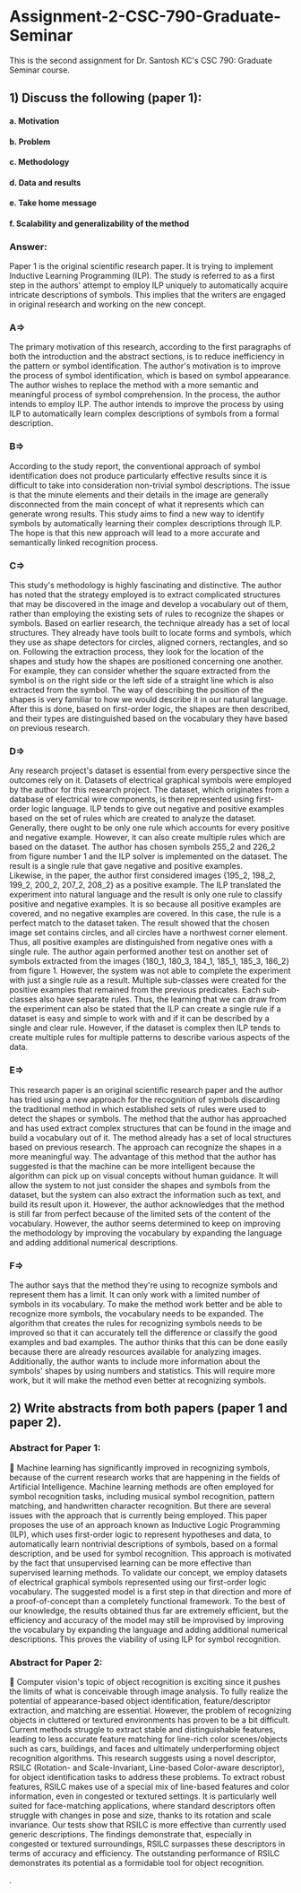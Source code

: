 # Assignment-2-CSC-790-Graduate-Seminar
This is the second assignment for Dr. Santosh KC's CSC 790: Graduate Seminar course.


## 1) Discuss the following (paper 1):
#### a. Motivation
#### b. Problem
#### c. Methodology
#### d. Data and results
#### e. Take home message
#### f. Scalability and generalizability of the method

### Answer: 
Paper 1 is the original scientific research paper. It is trying to implement Inductive Learning Programming (ILP). The study is referred to as a first step in the authors' attempt to employ ILP uniquely to automatically acquire intricate descriptions of symbols. This implies that the writers are engaged in original research and working on the new concept.

### A=> 
The primary motivation of this research, according to the first paragraphs of both the introduction and the abstract sections, is to reduce inefficiency in the pattern or symbol identification. The author's motivation is to improve the process of symbol identification, which is based on symbol appearance. The author wishes to replace the method with a more semantic and meaningful process of symbol comprehension. In the process, the author intends to employ ILP. The author intends to improve the process by using ILP to automatically learn complex descriptions of symbols from a formal description.

### B=> 
According to the study report, the conventional approach of symbol identification does not produce particularly effective results since it is difficult to take into consideration non-trivial symbol descriptions. The issue is that the minute elements and their details in the image are generally disconnected from the main concept of what it represents which can generate wrong results.
This study aims to find a new way to identify symbols by automatically learning their complex descriptions through ILP. The hope is that this new approach will lead to a more accurate and semantically linked recognition process.

### C=> 
This study's methodology is highly fascinating and distinctive. The author has noted that the strategy employed is to extract complicated structures that may be discovered in the image and develop a vocabulary out of them, rather than employing the existing sets of rules to recognize the shapes or symbols. Based on earlier research, the technique already has a set of local structures. They already have tools built to locate forms and symbols, which they use as shape detectors for circles, aligned corners, rectangles, and so on.
Following the extraction process, they look for the location of the shapes and study how the shapes are positioned concerning one another. For example, they can consider whether the square extracted from the symbol is on the right side or the left side of a straight line which is also extracted from the symbol. The way of describing the position of the shapes is very familiar to how we would describe it in our natural language. After this is done, based on first-order logic, the shapes are then described, and their types are distinguished based on the vocabulary they have based on previous research.

### D=> 
Any research project's dataset is essential from every perspective since the outcomes rely on it. Datasets of electrical graphical symbols were employed by the author for this research project. The dataset, which originates from a database of electrical wire components, is then represented using first-order logic language.
ILP tends to give out negative and positive examples based on the set of rules which are created to analyze the dataset. Generally, there ought to be only one rule which accounts for every positive and negative example. However, it can also create multiple rules which are based on the dataset. The author has chosen symbols 255_2 and 226_2 from figure number 1 and the ILP solver is implemented on the dataset. The result is a single rule that gave negative and positive examples.  
Likewise, in the paper, the author first considered images {195_2, 198_2, 199_2, 200_2, 207_2, 208_2} as a positive example. The ILP translated the experiment into natural language and the result is only one rule to classify positive and negative examples. It is so because all positive examples are covered, and no negative examples are covered. In this case, the rule is a perfect match to the dataset taken. The result showed that the chosen image set contains circles, and all circles have a northwest corner element. Thus, all positive examples are distinguished from negative ones with a single rule. 
The author again performed another test on another set of symbols extracted from the images {180_1, 180_3, 184_1, 185_1, 185_3, 186_2} from figure 1. However, the system was not able to complete the experiment with just a single rule as a result. Multiple sub-classes were created for the positive examples that remained from the previous predicates. Each sub-classes also have separate rules. 
Thus, the learning that we can draw from the experiment can also be stated that the ILP can create a single rule if a dataset is easy and simple to work with and if it can be described by a single and clear rule. However, if the dataset is complex then ILP tends to create multiple rules for multiple patterns to describe various aspects of the data. 

### E=> 
This research paper is an original scientific research paper and the author has tried using a new approach for the recognition of symbols discarding the traditional method in which established sets of rules were used to detect the shapes or symbols. The method that the author has approached and has used extract complex structures that can be found in the image and build a vocabulary out of it. The method already has a set of local structures based on previous research. The approach can recognize the shapes in a more meaningful way. 
The advantage of this method that the author has suggested is that the machine can be more intelligent because the algorithm can pick up on visual concepts without human guidance. It will allow the system to not just consider the shapes and symbols from the dataset, but the system can also extract the information such as text, and build its result upon it. However, the author acknowledges that the method is still far from perfect because of the limited sets of the content of the vocabulary. However, the author seems determined to keep on improving the methodology by improving the vocabulary by expanding the language and adding additional numerical descriptions.




### F=> 
The author says that the method they're using to recognize symbols and represent them has a limit. It can only work with a limited number of symbols in its vocabulary. To make the method work better and be able to recognize more symbols, the vocabulary needs to be expanded.
The algorithm that creates the rules for recognizing symbols needs to be improved so that it can accurately tell the difference or classify the good examples and bad examples. The author thinks that this can be done easily because there are already resources available for analyzing images.
Additionally, the author wants to include more information about the symbols' shapes by using numbers and statistics. This will require more work, but it will make the method even better at recognizing symbols.
 
## 2) Write abstracts from both papers (paper 1 and paper 2).
### Abstract for Paper 1:
	Machine learning has significantly improved in recognizing symbols, because of the current research works that are happening in the fields of Artificial Intelligence. Machine learning methods are often employed for symbol recognition tasks, including musical symbol recognition, pattern matching, and handwritten character recognition. But there are several issues with the approach that is currently being employed. This paper proposes the use of an approach known as Inductive Logic Programming (ILP), which uses first-order logic to represent hypotheses and data, to automatically learn nontrivial descriptions of symbols, based on a formal description, and be used for symbol recognition. This approach is motivated by the fact that unsupervised learning can be more effective than supervised learning methods. To validate our concept, we employ datasets of electrical graphical symbols represented using our first-order logic vocabulary. The suggested model is a first step in that direction and more of a proof-of-concept than a completely functional framework. To the best of our knowledge, the results obtained thus far are extremely efficient, but the efficiency and accuracy of the model may still be improvised by improving the vocabulary by expanding the language and adding additional numerical descriptions. This proves the viability of using ILP for symbol recognition.

### Abstract for Paper 2:
	Computer vision's topic of object recognition is exciting since it pushes the limits of what is conceivable through image analysis. To fully realize the potential of appearance-based object identification, feature/descriptor extraction, and matching are essential. However, the problem of recognizing objects in cluttered or textured environments has proven to be a bit difficult. Current methods struggle to extract stable and distinguishable features, leading to less accurate feature matching for line-rich color scenes/objects such as cars, buildings, and faces and ultimately underperforming object recognition algorithms. This research suggests using a novel descriptor, RSILC (Rotation- and Scale-Invariant, Line-based Color-aware descriptor), for object identification tasks to address these problems. To extract robust features, RSILC makes use of a special mix of line-based features and color information, even in congested or textured settings. It is particularly well suited for face-matching applications, where standard descriptors often struggle with changes in pose and size, thanks to its rotation and scale invariance. Our tests show that RSILC is more effective than currently used generic descriptions. The findings demonstrate that, especially in congested or textured surroundings, RSILC surpasses these descriptors in terms of accuracy and efficiency. The outstanding performance of RSILC demonstrates its potential as a formidable tool for object recognition.



.

